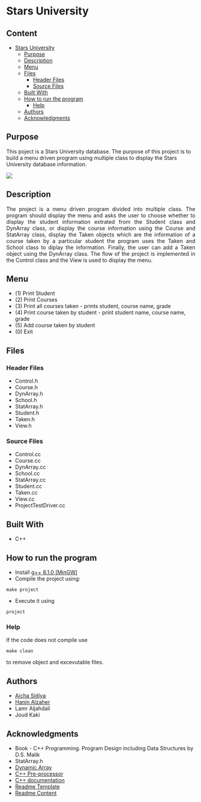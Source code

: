 <!--Title-->
# Stars University 
<!--Content Table-->
## Content
- [Stars University](#stars-university) <!--Link to the title of the project-->
  * [Purpose](#purpose) <!--Link to the purpose of the project-->
  * [Description](#description) <!--Link to the description of the project-->
  * [Menu](#menu) <!--Link to the description of the project-->
  * [Files](#files) <!--Link to the description of the project-->
    + [Header Files](#header-files) <!--Link to Dependencies-->
    + [Source Files](#source-files) <!--Link to Installation-->
  * [Built With](#built-with)
  * [How to run the program](#how-to-run-the-program) <!--Link to the steps for launching the project-->
    + [Help](#help)
  * [Authors](#authors) <!--Link to the Contributors of the project-->
  * [Acknowledgments](#acknowledgments) <!--Link to the Acknowlegments-->

## Purpose
<!--Purpose of the project-->
This poject is a Stars University database. The purpose of this project is to build a menu driven program using multiple class to display the Stars University database information. 

<img src="https://github.com/AichaSidiya/Project_School/blob/main/demoSchool.gif"/>


<!--Header 2 description of the project-->
## Description
<p style="text-align: justify">
The project is a menu driven program divided into multiple class. The program should display the menu and asks the user to choose whether to display the student information extrated from the Student class and DynArray class, or display the course information using the Course and StatArray class, display the Taken objects which are the information of a course taken by a particular student the program uses the Taken and School class to diplay the information. Finally, the user can add a Taken object using the DynArray class. The flow of the project is implemented in the Control class and the View is used to display the menu.</p>

## Menu
* (1) Print Student
* (2) Print Courses
* (3) Print all courses taken - prints student, course name, grade
* (4) Print course taken by student - print student name, course name, grade
* (5) Add course taken by student
* (0) Exit

<!-- Files of the project-->
## Files

### Header Files

* Control.h
* Course.h
* DynArray.h
* School.h
* StatArray.h
* Student.h
* Taken.h
* View.h

### Source Files

* Control.cc
* Course.cc
* DynArray.cc
* School.cc
* StatArray.cc
* Student.cc
* Taken.cc
* View.cc
* ProjectTestDriver.cc

## Built With
* C++

<!--Header 3 installation and launching the project-->
## How to run the program
* Install [g++ 8.1.0 (MinGW)](https://sourceforge.net/projects/mingw-w64/files/Toolchains%20targetting%20Win32/Personal%20Builds/mingw-builds/installer/mingw-w64-install.exe/download)
* Compile the project using: 
<!--commands to run the program "make project" compile the program--> 
```
make project 
```
* Execute it using
<!--commands to run the program "project" run and executes program-->
```
project 
```
### Help
If the code does not compile use 
<!--commands to remove object and excevutable files "project"-->
```
make clean
```
to remove object and excevutable files.

## Authors
<!-- The contributors to the project-->
* [Aicha Sidiya](https://github.com/AichaSidiya)
* [Hanin Alzaher](https://github.com/hanin-az)
* Lamr Aljahdali
* Joud Kaki


## Acknowledgments
<!-- Insparation files, codes, and general refrences used in writing the code of the project-->
* Book - C++ Programming. Program Design including Data Structures by D.S. Malik
* StatArray.h
* [Dynamic Array](https://www2.cs.sfu.ca/CourseCentral/225/johnwill/lab_arrays_intro.html)
* [C++ Pre-processor](https://doc.bccnsoft.com/docs/cppreference_en/preprocessor/all.html)
* [C++ documentation](https://www.cplusplus.com/doc/)
* [Readme Template](https://gist.github.com/DomPizzie/7a5ff55ffa9081f2de27c315f5018afc)
* [Readme Content](https://ecotrust-canada.github.io/markdown-toc/)
